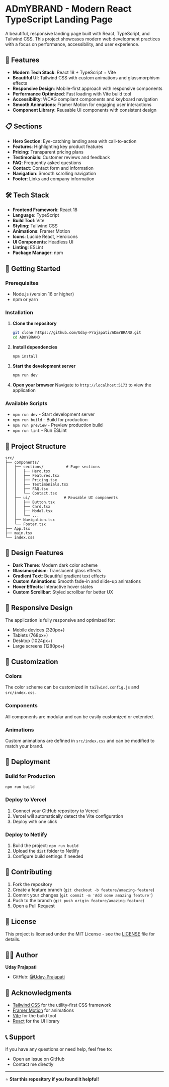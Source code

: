 # ADmYBRAND - Modern React TypeScript Landing Page

A beautiful, responsive landing page built with React, TypeScript, and Tailwind CSS. This project showcases modern web development practices with a focus on performance, accessibility, and user experience.

## 🚀 Features

- **Modern Tech Stack**: React 18 + TypeScript + Vite
- **Beautiful UI**: Tailwind CSS with custom animations and glassmorphism effects
- **Responsive Design**: Mobile-first approach with responsive components
- **Performance Optimized**: Fast loading with Vite build tool
- **Accessibility**: WCAG compliant components and keyboard navigation
- **Smooth Animations**: Framer Motion for engaging user interactions
- **Component Library**: Reusable UI components with consistent design

## 📋 Sections

- **Hero Section**: Eye-catching landing area with call-to-action
- **Features**: Highlighting key product features
- **Pricing**: Transparent pricing plans
- **Testimonials**: Customer reviews and feedback
- **FAQ**: Frequently asked questions
- **Contact**: Contact form and information
- **Navigation**: Smooth scrolling navigation
- **Footer**: Links and company information

## 🛠️ Tech Stack

- **Frontend Framework**: React 18
- **Language**: TypeScript
- **Build Tool**: Vite
- **Styling**: Tailwind CSS
- **Animations**: Framer Motion
- **Icons**: Lucide React, Heroicons
- **UI Components**: Headless UI
- **Linting**: ESLint
- **Package Manager**: npm

## 🚀 Getting Started

### Prerequisites

- Node.js (version 16 or higher)
- npm or yarn

### Installation

1. **Clone the repository**
   ```bash
   git clone https://github.com/Uday-Prajapati/ADmYBRAND.git
   cd ADmYBRAND
   ```

2. **Install dependencies**
   ```bash
   npm install
   ```

3. **Start the development server**
   ```bash
   npm run dev
   ```

4. **Open your browser**
   Navigate to `http://localhost:5173` to view the application

### Available Scripts

- `npm run dev` - Start development server
- `npm run build` - Build for production
- `npm run preview` - Preview production build
- `npm run lint` - Run ESLint

## 📁 Project Structure

```
src/
├── components/
│   ├── sections/          # Page sections
│   │   ├── Hero.tsx
│   │   ├── Features.tsx
│   │   ├── Pricing.tsx
│   │   ├── Testimonials.tsx
│   │   ├── FAQ.tsx
│   │   └── Contact.tsx
│   ├── ui/               # Reusable UI components
│   │   ├── Button.tsx
│   │   ├── Card.tsx
│   │   ├── Modal.tsx
│   │   └── ...
│   ├── Navigation.tsx
│   └── Footer.tsx
├── App.tsx
├── main.tsx
└── index.css
```

## 🎨 Design Features

- **Dark Theme**: Modern dark color scheme
- **Glassmorphism**: Translucent glass effects
- **Gradient Text**: Beautiful gradient text effects
- **Custom Animations**: Smooth fade-in and slide-up animations
- **Hover Effects**: Interactive hover states
- **Custom Scrollbar**: Styled scrollbar for better UX

## 📱 Responsive Design

The application is fully responsive and optimized for:
- Mobile devices (320px+)
- Tablets (768px+)
- Desktop (1024px+)
- Large screens (1280px+)

## 🔧 Customization

### Colors
The color scheme can be customized in `tailwind.config.js` and `src/index.css`.

### Components
All components are modular and can be easily customized or extended.

### Animations
Custom animations are defined in `src/index.css` and can be modified to match your brand.

## 🚀 Deployment

### Build for Production
```bash
npm run build
```

### Deploy to Vercel
1. Connect your GitHub repository to Vercel
2. Vercel will automatically detect the Vite configuration
3. Deploy with one click

### Deploy to Netlify
1. Build the project: `npm run build`
2. Upload the `dist` folder to Netlify
3. Configure build settings if needed

## 🤝 Contributing

1. Fork the repository
2. Create a feature branch (`git checkout -b feature/amazing-feature`)
3. Commit your changes (`git commit -m 'Add some amazing feature'`)
4. Push to the branch (`git push origin feature/amazing-feature`)
5. Open a Pull Request

## 📄 License

This project is licensed under the MIT License - see the [LICENSE](LICENSE) file for details.

## 👨‍💻 Author

**Uday Prajapati**
- GitHub: [@Uday-Prajapati](https://github.com/Uday-Prajapati)

## 🙏 Acknowledgments

- [Tailwind CSS](https://tailwindcss.com/) for the utility-first CSS framework
- [Framer Motion](https://www.framer.com/motion/) for animations
- [Vite](https://vitejs.dev/) for the build tool
- [React](https://reactjs.org/) for the UI library

## 📞 Support

If you have any questions or need help, feel free to:
- Open an issue on GitHub
- Contact me directly

---

⭐ **Star this repository if you found it helpful!** 

